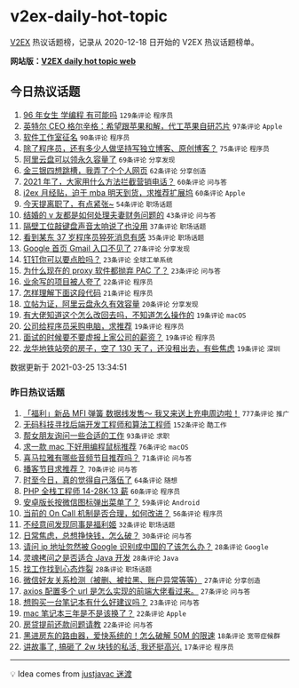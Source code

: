 # v2ex-daily-hot-topic

[V2EX](https://www.v2ex.com/) 热议话题榜，记录从 2020-12-18 日开始的 V2EX 热议话题榜单。

**网站版：[V2EX daily hot topic web](https://boojack.github.io/v2ex-daily-hot-topic-web/)**

## 今日热议话题

<!-- TODAY BEGIN -->

1. [96 年女生 学编程 有可能吗](https://www.v2ex.com/t/765087) `129条评论` `程序员`
1. [英特尔 CEO 格尔辛格：希望跟苹果和解，代工苹果自研芯片](https://www.v2ex.com/t/764844) `97条评论` `Apple`
1. [软件工作室征名](https://www.v2ex.com/t/765071) `90条评论` `程序员`
1. [除了程序员，还有多少人做坚持写独立博客、原创博客？](https://www.v2ex.com/t/764879) `75条评论` `程序员`
1. [阿里云盘可以领永久容量了](https://www.v2ex.com/t/764995) `69条评论` `分享发现`
1. [金三银四想跳槽，我弄了个个人网页](https://www.v2ex.com/t/764950) `62条评论` `分享创造`
1. [2021 年了，大家用什么方法拦截营销电话？](https://www.v2ex.com/t/764883) `60条评论` `问与答`
1. [i2ex 月经贴，迫于 mba 明天到货，求推荐扩展坞](https://www.v2ex.com/t/764924) `60条评论` `Apple`
1. [今天提离职了，有点紧张~](https://www.v2ex.com/t/764849) `54条评论` `职场话题`
1. [结婚的 v 友都是如何处理夫妻财务问题的](https://www.v2ex.com/t/764964) `43条评论` `问与答`
1. [隔壁工位敲键盘声音太响说了也没用](https://www.v2ex.com/t/765091) `37条评论` `职场话题`
1. [看到某东 37 岁程序员猝死消息有感](https://www.v2ex.com/t/765093) `35条评论` `职场话题`
1. [Google 首页 Gmail 入口不见了](https://www.v2ex.com/t/765128) `27条评论` `分享发现`
1. [钉钉你可以要点脸吗？](https://www.v2ex.com/t/764943) `23条评论` `全球工单系统`
1. [为什么现在的 proxy 软件都抛弃 PAC 了？](https://www.v2ex.com/t/764913) `23条评论` `问与答`
1. [业余写的项目被人夸了](https://www.v2ex.com/t/764897) `22条评论` `程序员`
1. [怎样理解下面这段代码](https://www.v2ex.com/t/765041) `21条评论` `程序员`
1. [立帖为证，阿里云盘永久有效容量](https://www.v2ex.com/t/765141) `20条评论` `分享发现`
1. [有大佬知道这个怎么改回去吗，不知道怎么操作的](https://www.v2ex.com/t/765162) `19条评论` `macOS`
1. [公司给程序员采购电脑，求推荐](https://www.v2ex.com/t/765125) `19条评论` `程序员`
1. [面试的时候要不要虚报上家公司的薪资？](https://www.v2ex.com/t/765063) `19条评论` `程序员`
1. [龙华地铁站旁的房子，空了 130 天了，还没租出去，有些焦虑](https://www.v2ex.com/t/765003) `19条评论` `深圳`

数据更新于 2021-03-25 13:34:51

<!-- TODAY END -->

### 昨日热议话题

<!-- YESTERDAY BEGIN -->

1. [「福利」新品 MFI 弹簧 数据线发售～ 我又来送上充电周边啦！](https://www.v2ex.com/t/764624) `777条评论` `推广`
1. [无码科技寻找后端开发工程师和算法工程师](https://www.v2ex.com/t/764662) `152条评论` `酷工作`
1. [帮女朋友询问一些合适的工作](https://www.v2ex.com/t/764478) `93条评论` `求职`
1. [求一款 mac 下好用编程鼠标推荐](https://www.v2ex.com/t/764509) `76条评论` `macOS`
1. [喜马拉雅有哪些音频节目推荐吗？](https://www.v2ex.com/t/764483) `71条评论` `问与答`
1. [播客节目求推荐？](https://www.v2ex.com/t/764522) `70条评论` `问与答`
1. [时至今日，真的觉得自己落伍了](https://www.v2ex.com/t/764683) `64条评论` `随想`
1. [PHP 全栈工程师 14-28K·13 薪](https://www.v2ex.com/t/764601) `60条评论` `程序员`
1. [安卓版长按微信图标弹出菜单了？](https://www.v2ex.com/t/764504) `59条评论` `Android`
1. [当前的 On Call 机制是否合理，如何改进？](https://www.v2ex.com/t/764466) `56条评论` `程序员`
1. [不经意间发现同事是福利姬](https://www.v2ex.com/t/764724) `32条评论` `职场话题`
1. [日常焦虑，总想挣快钱，怎么破？](https://www.v2ex.com/t/764652) `30条评论` `问与答`
1. [请问 ip 地址忽然被 Google 识别成中国的了该怎么办？](https://www.v2ex.com/t/764820) `28条评论` `Google`
1. [灵魂拷问之是否适合 Java 开发](https://www.v2ex.com/t/764794) `28条评论` `Java`
1. [找工作找到心态炸裂](https://www.v2ex.com/t/764726) `28条评论` `职场话题`
1. [微信好友关系检测（被删、被拉黑、账户异常等等）](https://www.v2ex.com/t/764563) `27条评论` `分享创造`
1. [axios 配置多个 url 是怎么实现的前端大佬看过来。](https://www.v2ex.com/t/764524) `27条评论` `问与答`
1. [想购买一台笔记本有什么好建议吗？](https://www.v2ex.com/t/764465) `23条评论` `问与答`
1. [mac 笔记本三年是不是该换了？](https://www.v2ex.com/t/764696) `22条评论` `Apple`
1. [房贷提前还款问题请教](https://www.v2ex.com/t/764658) `22条评论` `问与答`
1. [黑进房东的路由器，爱快系统的！怎么破解 50M 的限速](https://www.v2ex.com/t/764795) `18条评论` `宽带症候群`
1. [讲故事了, 搞砸了 2w 块钱的私活, 我还挺高兴.](https://www.v2ex.com/t/764686) `17条评论` `程序员`

<!-- YESTERDAY END -->

---

💡 Idea comes from [justjavac 迷渡](https://github.com/justjavac/)
